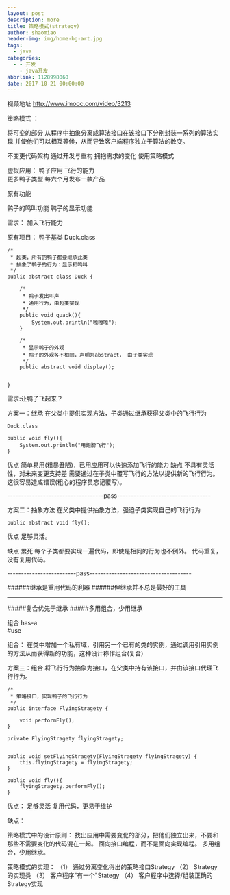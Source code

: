 ```yaml
---
layout: post
description: more
title: 策略模式(strategy)
author: shaomiao
header-img: img/home-bg-art.jpg
tags:
  - java
categories:
  - - 开发
    - java开发
abbrlink: 1128998060
date: 2017-10-21 00:00:00
---
```

视频地址
http://www.imooc.com/video/3213

策略模式  ：

将可变的部分  从程序中抽象分离成算法接口在该接口下分别封装一系列的算法实现
并使他们可以相互等候，从而导致客户端程序独立于算法的改变。
 
不变更代码架构
通过开发与重构
拥抱需求的变化
使用策略模式

虚拟应用：  鸭子应用
飞行的能力  
更多鸭子类型
每六个月发布一款产品

原有功能

鸭子的鸣叫功能
鸭子的显示功能

需求：
加入飞行能力

原有项目：
鸭子基类
Duck.class

	/*
	 * 超类，所有的鸭子都要继承此类
	 * 抽象了鸭子的行为：显示和鸣叫
	 */
	public abstract class Duck {
	  
		/*
		 * 鸭子发出叫声
		 * 通用行为，由超类实现
		 */
		public void quack(){
			System.out.println("嘎嘎嘎");
		}
		
		/*
		 * 显示鸭子的外观
		 * 鸭子的外观各不相同，声明为abstract， 由子类实现
		 */
		public abstract void display();
		
			
	}

需求:让鸭子飞起来？


方案一：继承
    在父类中提供实现方法，子类通过继承获得父类中的飞行行为
    
    Duck.class

	public void fly(){
		System.out.println("用翅膀飞行");
	}


优点
  简单易用(粗暴丑陋)，已用应用可以快速添加飞行的能力
缺点
  不具有灵活性，对未来变更支持差
  需要通过在子类中覆写飞行的方法以提供新的飞行行为。这很容易造成错误(粗心的程序员忘记覆写)。

-----------------------------------pass----------------------------------

方案二：抽象方法
  在父类中提供抽象方法，强迫子类实现自己的飞行行为

	public abstract void fly();

优点
  足够灵活。

缺点
  累死
  每个子类都要实现一遍代码，即使是相同的行为也不例外。
  代码重复，没有复用代码。

-------------------------pass-------------------------------------

######继承是重用代码的利器
######但继承并不总是最好的工具

***

#####复合优先于继承
#####多用组合，少用继承

组合
has-a   
#use

组合：
 在类中增加一个私有域，引用另一个已有的类的实例，通过调用引用实例的方法从而获得新的功能，这种设计称作组合(复合)


方案三：组合
  将飞行行为抽象为接口，在父类中持有该接口，并由该接口代理飞行行为。

	/*
	 * 策略接口，实现鸭子的飞行行为
	 */
	public interface FlyingStragety {

		void performFly();
	}

	private FlyingStragety flyingStragety;


	public void setFlyingStragety(FlyingStragety flyingStragety) {
		this.flyingStragety = flyingStragety;
	}

	public void fly(){
		flyingStragety.performFly();
	}

优点：
  足够灵活
  复用代码，更易于维护

缺点：
  


策略模式中的设计原则：
  找出应用中需要变化的部分，把他们独立出来，不要和那些不需要变化的代码混在一起。
  面向接口编程，而不是面向实现编程。
  多用组合，少用继承。

策略模式的实现：
  （1） 通过分离变化得出的策略接口Strategy
  （2） Strategy的实现类
  （3） 客户程序"有一个"Stategy
  （4） 客户程序中选择/组装正确的Strategy实现







  
